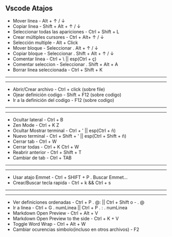 ## Vscode Atajos

- Mover linea - Alt + ↑ / ↓
- Copiar linea - Shift + Alt + ↑ / ↓
- Seleccionar todas las apariciones - Ctrl + Shift + L
- Crear múltiples cursores - Ctrl + Alt+ ↑ / ↓
- Selección multiple - Alt + Click
- Mover bloque - Seleccionar .  Alt + ↑ / ↓
- Copiar bloque - Seleccionar .  Shift + Alt + ↑ / ↓
- Comentar linea - Ctrl + \ || esp(Ctrl + ç)
- Comentar seleccion - Seleccionar .  Shift + Alt + A
- Borrar linea seleccionada - Ctrl + Shift + K
---
---
+ Abrir/Crear archivo - Ctrl + click (sobre file)
+ Ojear definición codigo - Shift + F12 (sobre codigo)
+ Ir a la definición del codigo - F12 (sobre codigo)
---
---
* Ocultar lateral -  Ctrl + B
* Zen Mode -  Ctrl + K Z
* Ocultar Mostrar terminal - Ctrl + ' || esp(Ctrl + ñ)
* Nuevo terminal - Ctrl + Shift + ' || esp(Ctrl + Shift + ñ)
* Cerrar tab - Ctrl + W 
* Cerrar todas - Ctrl + K  Ctrl + W  
* Reabrir anterior - Ctrl + Shift + T    
* Cambiar de tab - Ctrl + TAB  
---
---
* Usar atajo Emmet -  Ctrl + SHIFT + P . Buscar Emmet...
* Crear/Buscar tecla rapida - Ctrl + k && Ctrl + s
---
---
- Ver definiciones ordenadas - Ctrl + P . @: ||  Ctrl + Shift o - . @
- Ir a linea - Ctrl + G . numLinea || Ctrl + P . : . numLinea
- Markdown Open Preview - Ctrl + Alt + V 
- Markdown Open Preview to the side - Ctrl + K + V
- Toggle Word Wrap -  Ctrl + Alt + W
- Cambiar ocurencias simbolo(incluso en otros archivos) - F2
